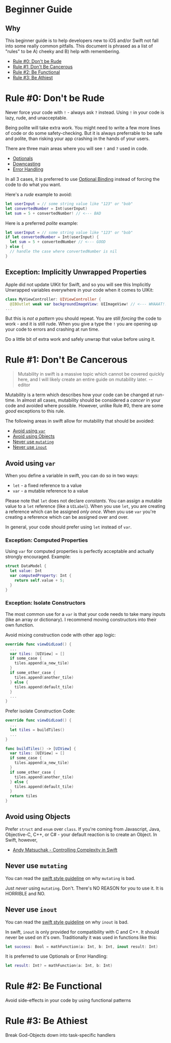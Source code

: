 # Beginner Guide

## Why
This beginner guide is to help developers new to iOS and/or Swift not fall into some really common pitfalls. This document is phrased as a list of "rules" to be A) cheeky and B) help with remembering.

* [Rule #0: Don't be Rude](#rule-0-dont-be-rude)
* [Rule #1: Don't Be Cancerous](#rule-1-dont-be-cancerous)
* [Rule #2: Be Functional](#rule-2-be-functional)
* [Rule #3: Be Athiest](#rule-3-be-athiest)

# Rule #0: Don't be Rude
Never force your code with `!` - always ask `?` instead. Using `!` in your code is lazy, rude, and unacceptable.

Being polite will take extra work. You might need to write a few more lines of code or do some safety-checking. But it is always preferrable to be safe and polite, than risking your app crashing in the hands of your users.

There are three main areas where you will see `!` and `?` used in code.

* [Optionals](https://developer.apple.com/library/content/documentation/Swift/Conceptual/Swift_Programming_Language/TheBasics.html#//apple_ref/doc/uid/TP40014097-CH5-ID330)
* [Downcasting](https://developer.apple.com/library/content/documentation/Swift/Conceptual/Swift_Programming_Language/TypeCasting.html#//apple_ref/doc/uid/TP40014097-CH22-ID341)
* [Error Handling](https://developer.apple.com/library/content/documentation/Swift/Conceptual/Swift_Programming_Language/ErrorHandling.html)

In all 3 cases, it is preferred to use [Optional Binding](https://developer.apple.com/library/content/documentation/Swift/Conceptual/Swift_Programming_Language/OptionalChaining.html) instead of forcing the code to do what you want.

Here's a _rude_ example to avoid:
```swift
let userInput = // some string value like "123" or "bob"
let convertedNumber = Int(userInput)
let sum = 5 + convertedNumber! // <--- BAD
```

Here is a preferred _polite_ example:
```swift
let userInput = // some string value like "123" or "bob"
if let convertedNumber = Int(userInput) {
  let sum = 5 + convertedNumber // <--- GOOD
} else {
  // handle the case where convertedNumber is nil
}
```

## Exception: Implicitly Unwrapped Properties
Apple did not update UIKit for Swift, and so you will see this Implicitly Unwrapped variables everywhere in your code when it comes to UIKit:

```swift
class MyViewController: UIViewController {
  @IBOutlet weak var backgroundImageView: UIImageView! // <--- WHAAAT!!! BAD
...
```

But this is _not a pattern_ you should repeat. You are still _forcing_ the code to work - and it is still rude.  When you give a type the `!` you are opening up your code to errors and crashing at run time.

Do a little bit of extra work and safely unwrap that value before using it.

# Rule #1: Don't Be Cancerous 
> Mutability in swift is a massive topic which cannot be covered quickly here, and I will likely create an entire guide on mutability later.
> -- editor

Mutability is a term which describes how your code can be changed at run-time. In almost all cases, mutability should be considered a _cancer_ in your code and avoided where possible.  However, unlike Rule #0, there are some _good_ exceptions to this rule.

The following areas in swift allow for mutability that should be avoided:
* [Avoid using `var`](#avoid-using-var)
* [Avoid using Objects](#avoid-using-objects)
* [Never use `mutating`](#never-use-mutating)
* [Never use `inout`](#never-use-inout)

## Avoid using `var`
When you define a variable in swift, you can do so in two ways:
* `let` - a fixed reference to a value
* `var` - a mutable reference to a value

Please note that `let` does not declare _constants_. You can assign a mutable value to a `let` reference (like a `UILabel`). When you use `let`, you are creating a reference which can be assigned _only once_. When you use `var` you're creating a reference which can be assigned over and over.

In general, your code should prefer using `let` instead of `var`.

### Exception: Computed Properties
Using `var` for computed properties is perfectly acceptable and actually strongly encouraged. Example:
```swift
struct DataModel {
  let value: Int
  var computedProperty: Int {
    return self.value + 5;
  }
}
```

### Exception: Isolate Constructors
The most common use for a `var` is that your code needs to take many inputs (like an array or dictionary). I recommend moving constructors into their own function.

Avoid mixing construction code with other app logic:
```swift
override func viewDidLoad() {
  ...
  var tiles: [UIView] = []
  if some_case {
    tiles.append(a_new_tile)
  }
  if some_other_case {
    tiles.append(another_tile)
  } else {
    tiles.append(default_tile)
  }  
  ...
}
```

Prefer isolate Construction Code:
```swift
override func viewDidLoad() {
  ...
  let tiles = buildTiles()
  ...
}

func buildTiles() -> [UIView] {
  var tiles: [UIView] = []
  if some_case {
    tiles.append(a_new_tile)
  }
  if some_other_case {
    tiles.append(another_tile)
  } else {
    tiles.append(default_tile)
  }
  return tiles
}
```

## Avoid using Objects
Prefer `struct` and `enum` over `class`. If you're coming from Javascript, Java, Objective-C, C++, or C# - your default reaction is to create an Object. In Swift, however, 
* [Andy Matsuchak - Controlling Complexity in Swift](https://academy.realm.io/posts/andy-matuschak-controlling-complexity/)

## Never use `mutating`
You can read the [swift style guideline](StyleGuide.md#mutating) on why `mutating` is bad.

Just *never* using `mutating`.  Don't.  There's NO REASON for you to use it. It is HORRIBLE and NO.

## Never use `inout`
You can read the [swift style guideline](StyleGuide.md#inout) on why `inout` is bad.

In swift, `inout` is only provided for compatibility with C and C++. It should never be used on it's own. Traditionally it was used in functions like this:
```swift
let success: Bool = mathFunction(a: Int, b: Int, inout result: Int)
```

It is preferred to use Optionals or Error Handling:
```swift
let result: Int? = mathFunction(a: Int, b: Int)
```

# Rule #2: Be Functional
Avoid side-effects in your code by using functional patterns

# Rule #3: Be Athiest
Break God-Objects down into task-specific handlers
